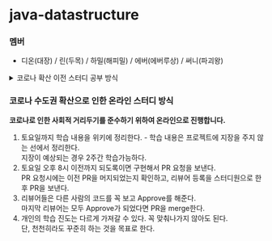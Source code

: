 # java-datastructure

### 멤버

- 디온(대장) / 린(두목) / 하밀(해피밀) / 에버(에버루상) / 써니(파괴왕)

<details markdown="1">
<summary>코로나 확산 이전 스터디 공부 방식</summary>

### 스터디 시간

- 토요일 13시 ~ 17시

### 스터디 공부 방식

- 평일이나 토요일 스터디 시작 전에 미리 개념을 공부해온다.
- 공부한 내용을 스터디에서 공유한다. (약 1시간)
- 공유 이후 ADT를 같이 만들고 자료구조를 각자 구현한다. (약 2시간)
- 구현한 자료구조 활용,리뷰 (약 1시간)
- 저녁은 같이 안먹고 쿨하게 헤어진다 

</details>

### 코로나 수도권 확산으로 인한 온라인 스터디 방식

**코로나로 인한 사회적 거리두기를 준수하기 위하여 온라인으로 진행합니다.**

1. 토요일까지 학습 내용을 위키에 정리한다. - 학습 내용은 프로젝트에 지장을 주지 않는 선에서 정리한다.  
   지장이 예상되는 경우 2주간 학습가능하다.
2. 토요일 오후 8시 이전까지 되도록이면 구현해서 PR 요청을 보낸다.  
   PR 요청시에는 이전 PR을 머지되었는지 확인하고, 리뷰어 등록을 스터디원으로 한 후 PR을 보낸다.
3. 리뷰어들은 다른 사람의 코드를 꼭 보고 Approve를 해준다.  
   마지막 리뷰어는 모두 Approve가 되었다면 PR을 merge한다.
4. 개인의 학습 진도는 다르게 가져갈 수 있다. 꼭 맞춰나가지 않아도 된다.  
   단, 천천히라도 꾸준히 하는 것을 목표로 한다.
